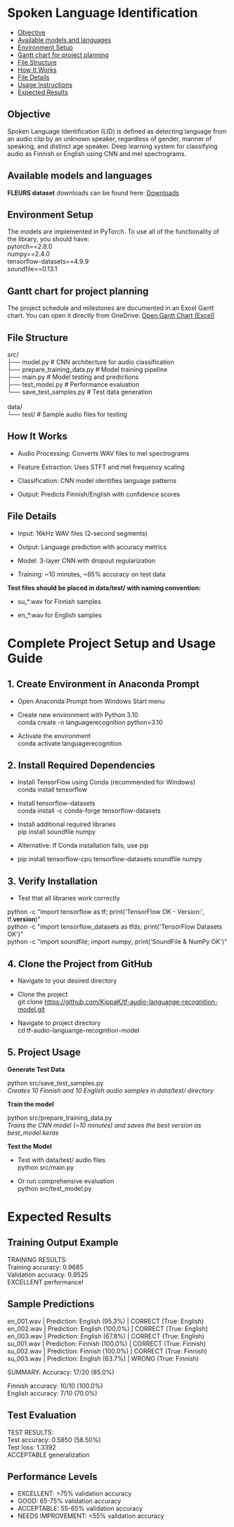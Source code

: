 # Spoken Language Identification
* [Objective](#objective)
* [Available models and languages](#available-models-and-languages)
* [Environment Setup](#environment-setup)
* [Gantt chart for project planning](#gantt-chart-for-project-planning)
* [File Structure](#file-structure)
* [How It Works](#how-it-works)
* [File Details](#file-details)
* [Usage Instructions](#usage-instructions)
* [Expected Results](#expected-results)

## Objective 
Spoken Language Identification (LID) is defined as detecting language from an audio clip by an unknown speaker, regardless of gender, manner of speaking, and distinct age speaker. Deep learning system for classifying audio as Finnish or English using CNN and mel spectrograms.

## Available models and languages
**FLEURS dataset** downloads can be found here: [Downloads](https://www.tensorflow.org/datasets/catalog/xtreme_s)

## Environment Setup
The models are implemented in PyTorch.
To use all of the functionality of the library, you should have:</br>
pytorch==2.8.0</br>
numpy==2.4.0</br>
tensorflow-datasets==4.9.9</br>
soundfile==0.13.1</br>

## Gantt chart for project planning
The project schedule and milestones are documented in an Excel Gantt chart.
You can open it directly from OneDrive:
[Open Gantt Chart (Excel)](https://1drv.ms/x/c/3c93911affd8d37b/ES31cw5MhRpEt13RNmkHWf4BVTB_VWwjtZepYwrf6UNFwQ?e=m4AKMq&nav=MTVfezAwMDAwMDAwLTAwMDEtMDAwMC0wMDAwLTAwMDAwMDAwMDAwMH0)

## File Structure

src/</br>
├── model.py                 # CNN architecture for audio classification</br>
├── prepare_training_data.py # Model training pipeline</br>
├── main.py                  # Model testing and predictions</br>
├── test_model.py            # Performance evaluation</br>
└── save_test_samples.py     # Test data generation</br>
</br>
data/</br>
└── test/                    # Sample audio files for testing</br>

## How It Works
* Audio Processing: Converts WAV files to mel spectrograms

* Feature Extraction: Uses STFT and mel frequency scaling

* Classification: CNN model identifies language patterns

* Output: Predicts Finnish/English with confidence scores

## File Details

* Input: 16kHz WAV files (2-second segments)

* Output: Language prediction with accuracy metrics

* Model: 3-layer CNN with dropout regularization

* Training: ~10 minutes, ~85% accuracy on test data

**Test files should be placed in data/test/ with naming convention:**

* su_*.wav for Finnish samples

* en_*.wav for English samples


# Complete Project Setup and Usage Guide


## 1. Create Environment in Anaconda Prompt

- Open Anaconda Prompt from Windows Start menu

- Create new environment with Python 3.10</br>
conda create -n languagerecognition python=3.10

- Activate the environment</br>
conda activate languagerecognition


## 2. Install Required Dependencies

- Install TensorFlow using Conda (recommended for Windows)</br>
conda install tensorflow

- Install tensorflow-datasets</br>
conda install -c conda-forge tensorflow-datasets

- Install additional required libraries</br>
pip install soundfile numpy

- Alternative: If Conda installation fails, use pip
- pip install tensorflow-cpu tensorflow-datasets soundfile numpy

## 3. Verify Installation

- Test that all libraries work correctly

python -c "import tensorflow as tf; print('TensorFlow OK - Version:', tf.__version__)"</br>
python -c "import tensorflow_datasets as tfds; print('TensorFlow Datasets OK')"</br>
python -c "import soundfile; import numpy; print('SoundFile & NumPy OK')"</br>

## 4. Clone the Project from GitHub

- Navigate to your desired directory
- Clone the project</br>
git clone https://github.com/KippaK/tf-audio-languange-recognition-model.git

- Navigate to project directory</br>
cd tf-audio-languange-recognition-model

## 5. Project Usage

**Generate Test Data**

python src/save_test_samples.py</br>
*Creates 10 Finnish and 10 English audio samples in data/test/ directory*

**Train the model**

python src/prepare_training_data.py</br>
*Trains the CNN model (~10 minutes) and saves the best version as best_model.keras*

**Test the Model**

- Test with data/test/ audio files</br>
python src/main.py

- Or run comprehensive evaluation</br>
python src/test_model.py


# Expected Results

## Training Output Example

TRAINING RESULTS:</br>
Training accuracy: 0.9685</br>
Validation accuracy: 0.9525</br>
EXCELLENT performance!</br>

## Sample Predictions

en_001.wav | Prediction: English (95.3%) | CORRECT (True: English)</br>
en_002.wav | Prediction: English (100.0%) | CORRECT (True: English)</br>
en_003.wav | Prediction: English (67.8%) | CORRECT (True: English)</br>
su_001.wav | Prediction: Finnish (100.0%) | CORRECT (True: Finnish)</br>
su_002.wav | Prediction: Finnish (100.0%) | CORRECT (True: Finnish)</br>
su_003.wav | Prediction: English (63.7%) | WRONG (True: Finnish)</br>


SUMMARY:
Accuracy: 17/20 (85.0%)

Finnish accuracy: 10/10 (100.0%)</br>
English accuracy: 7/10 (70.0%)</br>

## Test Evaluation

TEST RESULTS:</br>
Test accuracy: 0.5850 (58.50%)</br>
Test loss: 1.3392</br>
ACCEPTABLE generalization</br>

## Performance Levels

* EXCELLENT: >75% validation accuracy
* GOOD: 65-75% validation accuracy
* ACCEPTABLE: 55-65% validation accuracy
* NEEDS IMPROVEMENT: <55% validation accuracy

